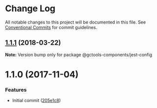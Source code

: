 # Change Log

All notable changes to this project will be documented in this file.
See [Conventional Commits](https://conventionalcommits.org) for commit guidelines.

<a name="1.1.1"></a>
## [1.1.1](https://github.com/gctools-outilsgc/gctools-components/compare/@gctools-components/jest-config@1.1.0...@gctools-components/jest-config@1.1.1) (2018-03-22)




**Note:** Version bump only for package @gctools-components/jest-config

<a name="1.1.0"></a>
# 1.1.0 (2017-11-04)


### Features

* Initial commit ([205e1c8](https://github.com/gctools-outilsgc/gctools-components/commit/205e1c8))
